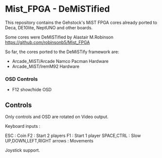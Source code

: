 # Mist_FPGA  - DeMiSTified

This repository contains the Gehstock's MiST FPGA cores already ported to Deca, DE10lite, NeptUNO and other boards.  

Some cores were DeMiSTified by Alastair M.Robinson https://github.com/robinsonb5/Mist_FPGA

So far, the cores ported to the DeMiSTify framework are:

* Arcade_MiST/Arcade Namco Pacman Hardware
* Arcade_MiST/IremM92 Hardware



### OSD Controls

* F12 show/hide OSD 

  

## Controls

Only controls and OSD are rotated on Video output.

Keyboard inputs :

  ESC        : Coin
  F2          : Start 2 players
  F1          : Start 1 player
  SPACE,CTRL  : Slow
 UP,DOWN,LEFT,RIGHT arrows : Movements

Joystick support.



